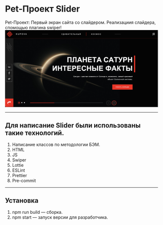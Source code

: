 # Pet-Проект Slider

Pet-Проект: Первый экран сайта со слайдером. 
Реализациия слайдера, спомощью плагина swiper!
![Pet-Проект Slider](https://github.com/AAKupova/Carousel/raw/main/static/images/Slider.png)

---

## Для написание Slider были использованы такие технологий.

1. Написание классов по методологии БЭМ.
2. HTML
3. JS
4. Swiper
5. Lottie
6. ESLint
7. Prettier
8. Pre-commit

---

## Установка
1. npm run build — сборка.
2. npm start — запуск версии для разработчика.